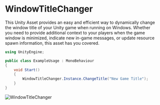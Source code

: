 # WindowTitleChanger
This Unity Asset provides an easy and efficient way to dynamically change the window title of your Unity game when running on Windows. Whether you need to provide additional context to your players when the game window is minimized, indicate new in-game messages, or update resource spawn information, this asset has you covered.

```C#
using UnityEngine;

public class ExampleUsage : MonoBehaviour
{
    void Start()
    {
        WindowTitleChanger.Instance.ChangeTitle("New Game Title");
    }
}
```

![WindowTitleChanger](https://github.com/timfox/WindowTitleChanger/assets/459247/c73b83a5-7a93-4c8f-a550-cc51387d44f6)
